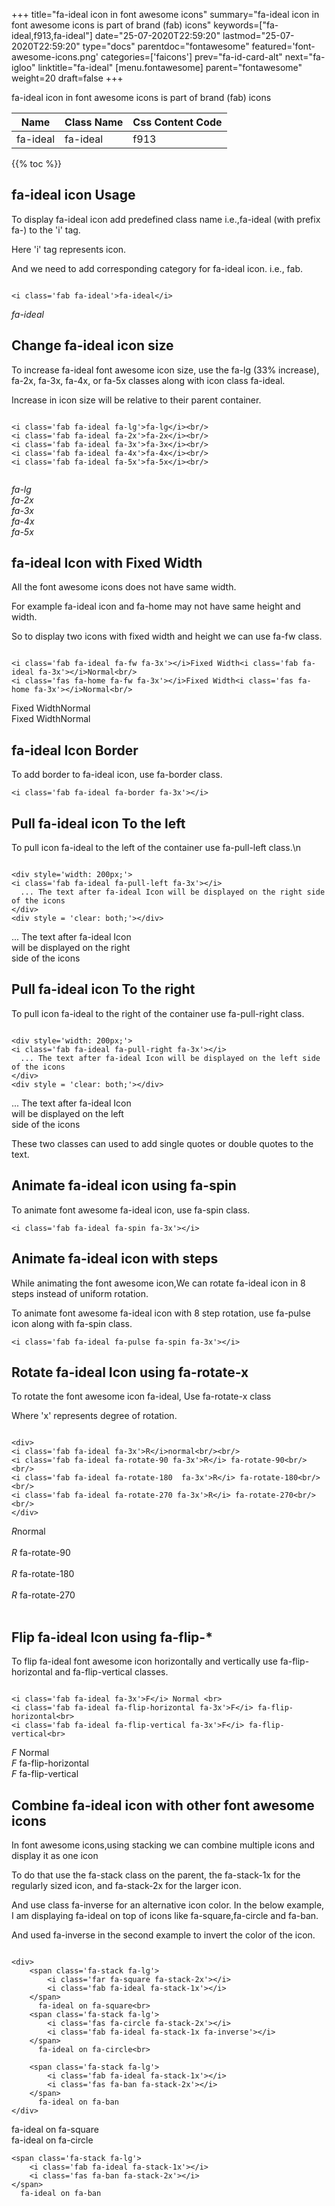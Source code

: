 +++
title="fa-ideal icon in font awesome icons"
summary="fa-ideal icon in font awesome icons is part of brand (fab) icons"
keywords=["fa-ideal,f913,fa-ideal"]
date="25-07-2020T22:59:20"
lastmod="25-07-2020T22:59:20"
type="docs"
parentdoc="fontawesome"
featured='font-awesome-icons.png'
categories=['faicons']
prev="fa-id-card-alt"
next="fa-igloo"
linktitle="fa-ideal"
[menu.fontawesome]
parent="fontawesome"
weight=20
draft=false
+++


fa-ideal icon in font awesome icons is part of brand (fab) icons

<div class='table-responsive'><table class='table'><thead><tr><th>Name</th><th>Class Name</th><th>Css Content Code</th></tr></thead><tbody><tr><td>fa-ideal</td><td>fa-ideal</td><td>f913</td></tr></tbody></table></div>


{{% toc %}}


## fa-ideal icon Usage

To display fa-ideal icon add predefined class name i.e.,fa-ideal (with prefix fa-) to the 'i' tag.

Here 'i' tag represents icon.

And we need to add corresponding category for fa-ideal icon. i.e., fab.


```

<i class='fab fa-ideal'>fa-ideal</i>
```

<i class='fab fa-ideal'>fa-ideal</i>




## Change fa-ideal icon size
To increase fa-ideal font awesome icon size, use the fa-lg (33% increase), fa-2x, fa-3x, fa-4x, or fa-5x classes along with icon class fa-ideal.

Increase in icon size will be relative to their parent container. 

```

<i class='fab fa-ideal fa-lg'>fa-lg</i><br/>
<i class='fab fa-ideal fa-2x'>fa-2x</i><br/>
<i class='fab fa-ideal fa-3x'>fa-3x</i><br/>
<i class='fab fa-ideal fa-4x'>fa-4x</i><br/>
<i class='fab fa-ideal fa-5x'>fa-5x</i><br/>
            
```

<i class='fab fa-ideal fa-lg'>fa-lg</i><br/>
<i class='fab fa-ideal fa-2x'>fa-2x</i><br/>
<i class='fab fa-ideal fa-3x'>fa-3x</i><br/>
<i class='fab fa-ideal fa-4x'>fa-4x</i><br/>
<i class='fab fa-ideal fa-5x'>fa-5x</i><br/>
            



## fa-ideal Icon with Fixed Width 

All the font awesome icons does not have same width.

For example fa-ideal icon and fa-home may not have same height and width.

So to display two icons with fixed width and height we can use fa-fw class.


```

<i class='fab fa-ideal fa-fw fa-3x'></i>Fixed Width<i class='fab fa-ideal fa-3x'></i>Normal<br/>
<i class='fas fa-home fa-fw fa-3x'></i>Fixed Width<i class='fas fa-home fa-3x'></i>Normal<br/>
```

<i class='fab fa-ideal fa-fw fa-3x'></i>Fixed Width<i class='fab fa-ideal fa-3x'></i>Normal<br/>
<i class='fas fa-home fa-fw fa-3x'></i>Fixed Width<i class='fas fa-home fa-3x'></i>Normal<br/>



## fa-ideal Icon Border 

To add border to fa-ideal icon, use fa-border class.


```
<i class='fab fa-ideal fa-border fa-3x'></i>

```
<i class='fab fa-ideal fa-border fa-3x'></i>





## Pull fa-ideal icon To the left

To pull icon fa-ideal to the left of the container use fa-pull-left class.\n

```

<div style='width: 200px;'>
<i class='fab fa-ideal fa-pull-left fa-3x'></i>
  ... The text after fa-ideal Icon will be displayed on the right side of the icons
</div>
<div style = 'clear: both;'></div>
```

<div style='width: 200px;'>
<i class='fab fa-ideal fa-pull-left fa-3x'></i>
  ... The text after fa-ideal Icon will be displayed on the right side of the icons
</div>
<div style = 'clear: both;'></div>




## Pull fa-ideal icon To the right
To pull icon fa-ideal to the right of the container use fa-pull-right class.

```

<div style='width: 200px;'>
<i class='fab fa-ideal fa-pull-right fa-3x'></i>
  ... The text after fa-ideal Icon will be displayed on the left side of the icons
</div>
<div style = 'clear: both;'></div>
```

<div style='width: 200px;'>
<i class='fab fa-ideal fa-pull-right fa-3x'></i>
  ... The text after fa-ideal Icon will be displayed on the left side of the icons
</div>
<div style = 'clear: both;'></div>

These two classes can used to add single quotes or double quotes to the text.


## Animate fa-ideal icon using fa-spin
To animate font awesome fa-ideal icon, use fa-spin class.

```
<i class='fab fa-ideal fa-spin fa-3x'></i>
```
<i class='fab fa-ideal fa-spin fa-3x'></i>




## Animate fa-ideal icon with steps
While animating the font awesome icon,We can rotate fa-ideal icon in 8 steps instead of uniform rotation.

To animate font awesome fa-ideal icon with 8 step rotation, use fa-pulse icon along with fa-spin class.


```
<i class='fab fa-ideal fa-pulse fa-spin fa-3x'></i>

```
<i class='fab fa-ideal fa-pulse fa-spin fa-3x'></i>





## Rotate fa-ideal Icon using fa-rotate-x
To rotate the font awesome icon fa-ideal, Use fa-rotate-x class

Where 'x' represents degree of rotation.


```

<div>
<i class='fab fa-ideal fa-3x'>R</i>normal<br/><br/>
<i class='fab fa-ideal fa-rotate-90 fa-3x'>R</i> fa-rotate-90<br/><br/> 
<i class='fab fa-ideal fa-rotate-180  fa-3x'>R</i> fa-rotate-180<br/><br/> 
<i class='fab fa-ideal fa-rotate-270 fa-3x'>R</i> fa-rotate-270<br/><br/>
</div>
```

<div>
<i class='fab fa-ideal fa-3x'>R</i>normal<br/><br/>
<i class='fab fa-ideal fa-rotate-90 fa-3x'>R</i> fa-rotate-90<br/><br/> 
<i class='fab fa-ideal fa-rotate-180  fa-3x'>R</i> fa-rotate-180<br/><br/> 
<i class='fab fa-ideal fa-rotate-270 fa-3x'>R</i> fa-rotate-270<br/><br/>
</div>




## Flip fa-ideal Icon using fa-flip-*
To flip fa-ideal font awesome icon horizontally and vertically use fa-flip-horizontal and fa-flip-vertical classes. 

```

<i class='fab fa-ideal fa-3x'>F</i> Normal <br>
<i class='fab fa-ideal fa-flip-horizontal fa-3x'>F</i> fa-flip-horizontal<br>
<i class='fab fa-ideal fa-flip-vertical fa-3x'>F</i> fa-flip-vertical<br>
```

<i class='fab fa-ideal fa-3x'>F</i> Normal <br>
<i class='fab fa-ideal fa-flip-horizontal fa-3x'>F</i> fa-flip-horizontal<br>
<i class='fab fa-ideal fa-flip-vertical fa-3x'>F</i> fa-flip-vertical<br>




## Combine fa-ideal icon with other font awesome icons
In font awesome icons,using stacking we can combine multiple icons and display it as one icon 

To do that use the fa-stack class on the parent, the fa-stack-1x for the regularly sized icon, and fa-stack-2x for the larger icon.

And use class fa-inverse for an alternative icon color. 
In the below example, I am displaying fa-ideal on top of icons like fa-square,fa-circle and fa-ban.

And used fa-inverse in the second example to invert the color of the icon.

```

<div>
    <span class='fa-stack fa-lg'>
        <i class='far fa-square fa-stack-2x'></i>
        <i class='fab fa-ideal fa-stack-1x'></i>
    </span>
      fa-ideal on fa-square<br>
    <span class='fa-stack fa-lg'>
        <i class='fas fa-circle fa-stack-2x'></i>
        <i class='fab fa-ideal fa-stack-1x fa-inverse'></i>
    </span>
      fa-ideal on fa-circle<br>

    <span class='fa-stack fa-lg'>
        <i class='fab fa-ideal fa-stack-1x'></i>
        <i class='fas fa-ban fa-stack-2x'></i>
    </span>
      fa-ideal on fa-ban
</div>
```

<div>
    <span class='fa-stack fa-lg'>
        <i class='far fa-square fa-stack-2x'></i>
        <i class='fab fa-ideal fa-stack-1x'></i>
    </span>
      fa-ideal on fa-square<br>
    <span class='fa-stack fa-lg'>
        <i class='fas fa-circle fa-stack-2x'></i>
        <i class='fab fa-ideal fa-stack-1x fa-inverse'></i>
    </span>
      fa-ideal on fa-circle<br>

    <span class='fa-stack fa-lg'>
        <i class='fab fa-ideal fa-stack-1x'></i>
        <i class='fas fa-ban fa-stack-2x'></i>
    </span>
      fa-ideal on fa-ban
</div>






